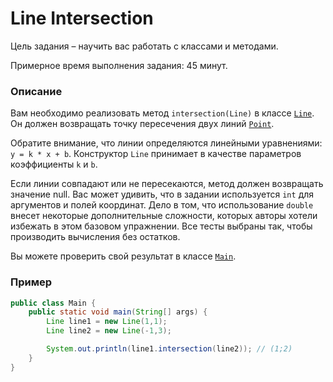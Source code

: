 # Line Intersection

Цель задания – научить вас работать с классами и методами.

Примерное время выполнения задания: 45 минут. 

### Описание

Вам необходимо реализовать метод `intersection(Line)` в классе [`Line`](src/main/java/com/epam/rd/autotasks/intersection/Line.java).
Он должен возвращать точку пересечения двух линий [`Point`](src/main/java/com/epam/rd/autotasks/intersection/Point.java).

Обратите внимание, что линии определяются линейными уравнениями: `y = k * x + b`.
Конструктор `Line` принимает в качестве параметров коэффициенты `k` и `b`.

Если линии совпадают или не пересекаются, метод должен возвращать значение null. 
Вас может удивить, что в задании используется `int` для аргументов и полей координат. 
Дело в том, что использование `double` внесет некоторые дополнительные сложности, которых авторы хотели избежать в этом базовом упражнении. Все тесты выбраны так, чтобы производить вычисления без остатков.

Вы можете проверить свой результат в классе [`Main`](src/main/java/com/epam/rd/autotasks/intersection/Main.java).

### Пример

```java
public class Main {
    public static void main(String[] args) {
        Line line1 = new Line(1,1);
        Line line2 = new Line(-1,3);

        System.out.println(line1.intersection(line2)); // (1;2)
    }
}
```


